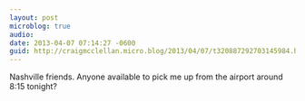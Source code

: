 ```yaml
---
layout: post
microblog: true
audio: 
date: 2013-04-07 07:14:27 -0600
guid: http://craigmcclellan.micro.blog/2013/04/07/t320887292703145984.html
---
```

Nashville friends. Anyone available to pick me up from the airport around 8:15 tonight?
